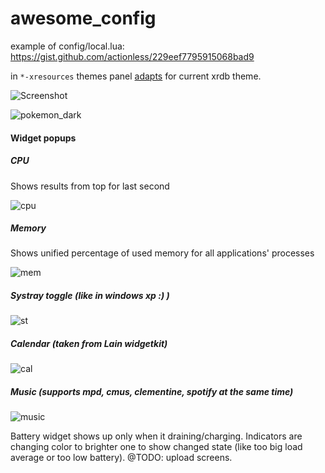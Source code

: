 awesome_config
==============

example of config/local.lua: https://gist.github.com/actionless/229eef7795915068bad9

in `*-xresources` themes panel [adapts](http://imgur.com/a/qIAAa) for current xrdb theme.

![Screenshot](https://raw.githubusercontent.com/actionless/awesome_config/master/screenshots/screenshot.png "Screenshot")

![pokemon_dark](http://i.imgur.com/BWnzpfh.png?1 "pokemon_dark")

#### Widget popups

##### CPU
Shows results from top for last second

![cpu](https://raw.githubusercontent.com/actionless/awesome_config/master/screenshots/cpu.png "cpu")

##### Memory
Shows unified percentage of used memory for all applications' processes

![mem](https://raw.githubusercontent.com/actionless/awesome_config/master/screenshots/mem.png "mem")

##### Systray toggle (like in windows xp :) )
![st](http://i.imgur.com/HFfERGC.png "st")

##### Calendar (taken from Lain widgetkit)
![cal](http://i.imgur.com/pB5n12b.png "cal")

##### Music (supports mpd, cmus, clementine, spotify at the _same_ time)
![music](http://i.imgur.com/W7ur5SQ.png "music")

Battery widget shows up only when it draining/charging.
Indicators are changing color to brighter one to show changed state (like too big load average or too low battery).
@TODO: upload screens.
